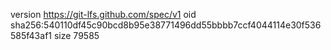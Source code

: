 version https://git-lfs.github.com/spec/v1
oid sha256:540110df45c90bcd8b95e38771496dd55bbbb7ccf4044114e30f536585f43af1
size 79585
